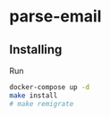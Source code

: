 # parse-email

## Installing
Run

```sh {"id":"01J5VBFFC445JCBYXA3FH3GWTP"}
docker-compose up -d
make install
# make remigrate
```